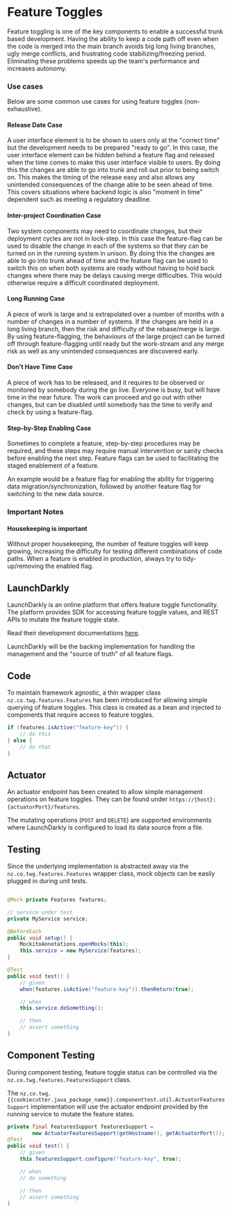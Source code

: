 # Feature Toggles
Feature toggling is one of the key components to enable a successful trunk based development.
Having the ability to keep a code path off even when the code is merged into the main branch avoids
big long living branches, ugly merge conflicts, and frustrating code stabilizing/freezing period.
Eliminating these problems speeds up the team's performance and increases autonomy.

### **Use cases**

Below are some common use cases for using feature toggles (non-exhaustive).

#### Release Date Case
A user interface element is to be shown to users only at the "correct time" but the development needs
to be prepared "ready to go". In this case, the user interface element can be hidden behind a feature
flag and released when the time comes to make this user interface visible to users.
By doing this the changes are able to go into trunk and roll out prior to being switch on.
This makes the timing of the release easy and also allows any unintended consequences of the change
able to be seen ahead of time. This covers situations where backend logic is also "moment in time"
dependent such as meeting a regulatory deadline.

#### Inter-project Coordination Case
Two system components may need to coordinate changes, but their deployment cycles are not in lock-step.
In this case the feature-flag can be used to disable the change in each of the systems so that they
can be turned on in the running system in unison. By doing this the changes are able to go into trunk
ahead of time and the feature flag can be used to switch this on when both systems are ready without
having to hold back changes where there may be delays causing merge difficulties.
This would otherwise require a difficult coordinated deployment.

#### Long Running Case
A piece of work is large and is extrapolated over a number of months with a number of changes in a
number of systems. If the changes are held in a long living branch, then the risk and difficulty of
the rebase/merge is large.  By using feature-flagging, the behaviours of the large project can be
turned off through feature-flagging until ready but the work-stream and any merge risk as well as any
unintended consequences are discovered early.

#### Don't Have Time Case
A piece of work has to be released, and it requires to be observed or monitored by somebody during the
go live. Everyone is busy, but will have time in the near future.  The work can proceed and go out with
other changes, but can be disabled until somebody has the time to verify and check by using a feature-flag.

#### Step-by-Step Enabling Case
Sometimes to complete a feature, step-by-step procedures may be required, and these steps may require
manual intervention or sanity checks before enabling the next step. Feature flags can be used to
facilitating the staged enablement of a feature.

An example would be a feature flag for enabling the ability for triggering data migration/synchronization,
followed by another feature flag for switching to the new data source.

### **Important Notes**
#### Housekeeping is important
Without proper housekeeping, the number of feature toggles will keep growing, increasing the difficulty
for testing different combinations of code paths. When a feature is enabled in production, always try to
tidy-up/removing the enabled flag.


## LaunchDarkly
LaunchDarkly is an online platform that offers feature toggle functionality.
The platform provides SDK for accessing feature toggle values, and REST APIs to mutate the feature
toggle state.

Read their development documentations [here](https://docs.launchdarkly.com/home).

LaunchDarkly will be the backing implementation for handling the management and the "source of truth"
of all feature flags.

## Code
To maintain framework agnostic, a thin wrapper class `nz.co.twg.features.Features` has been introduced
for allowing simple querying of feature toggles. This class is created as a bean and injected to
components that require access to feature toggles.

```java
if (features.isActive("feature-key")) {
    // do this
} else {
    // do that
}
```

## Actuator
An actuator endpoint has been created to allow simple management operations on feature toggles.
They can be found under `https://{host}:{actuatorPort}/features`.

The mutating operations (`POST` and `DELETE`) are supported environments where LaunchDarkly is configured
to load its data source from a file.

## Testing
Since the underlying implementation is abstracted away via the `nz.co.twg.features.Features` wrapper
class, mock objects can be easily plugged in during unit tests.

```java

@Mock private Features features;

// service under test
private MyService service;

@BeforeEach
public void setup() {
    MockitoAnnotations.openMocks(this);
    this.service = new MyService(features);
}

@Test
public void test() {
    // given
    when(features.isActive("feature-key")).thenReturn(true);

    // when
    this.service.doSomething();

    // then
    // assert something
}
```

## Component Testing
During component testing, feature toggle status  can be controlled via the
`nz.co.twg.features.FeaturesSupport` class.

The `nz.co.twg.{{cookiecutter.java_package_name}}.componenttest.util.ActuatorFeaturesSupport` implementation
will use the actuator endpoint provided by the running service to mutate the feature states.

```java
private final FeaturesSupport featuresSupport =
        new ActuatorFeaturesSupport(getHostname(), getActuatorPort());
@Test
public void test() {
    // given
    this.featuresSupport.configure("feature-key", true);

    // when
    // do something

    // then
    // assert something
}
```
